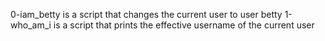 0-iam_betty is a script that changes the current user to user betty
1-who_am_i is a script that prints the effective username of the current user

